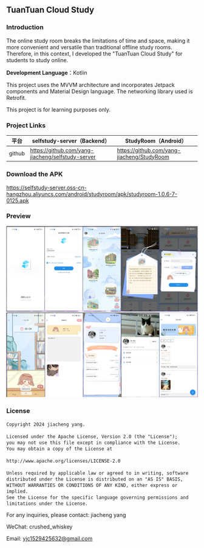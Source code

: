 ## TuanTuan Cloud Study

### Introduction

The online study room breaks the limitations of time and space, making it more convenient and versatile than traditional offline study rooms. Therefore, in this context, I developed the "TuanTuan Cloud Study" for students to study online.

**Development Language**：Kotlin

This project uses the MVVM architecture and incorporates Jetpack components and Material Design language. The networking library used is Retrofit.

This project is for learning purposes only.



### Project Links

| 平台     | selfstudy-server（Backend）                   | StudyRoom（Android）              |
|--------| ------------------------------------------ | ----------------------------------- |
| github | https://github.com/yang-jiacheng/selfstudy-server | https://github.com/yang-jiacheng/StudyRoom |




### Download the APK 

https://selfstudy-server.oss-cn-hangzhou.aliyuncs.com/android/studyroom/apk/studyroom-1.0.6-7-0125.apk


### Preview

![](picture/pa1.png)
![](picture/pa2.png)

### License

```license
Copyright 2024 jiacheng yang.

Licensed under the Apache License, Version 2.0 (the "License");
you may not use this file except in compliance with the License.
You may obtain a copy of the License at

http://www.apache.org/licenses/LICENSE-2.0

Unless required by applicable law or agreed to in writing, software
distributed under the License is distributed on an "AS IS" BASIS,
WITHOUT WARRANTIES OR CONDITIONS OF ANY KIND, either express or implied.
See the License for the specific language governing permissions and
limitations under the License.
```

For any inquiries, please contact: jiacheng yang

WeChat: crushed_whiskey

Email: yjc1529425632@gmail.com
